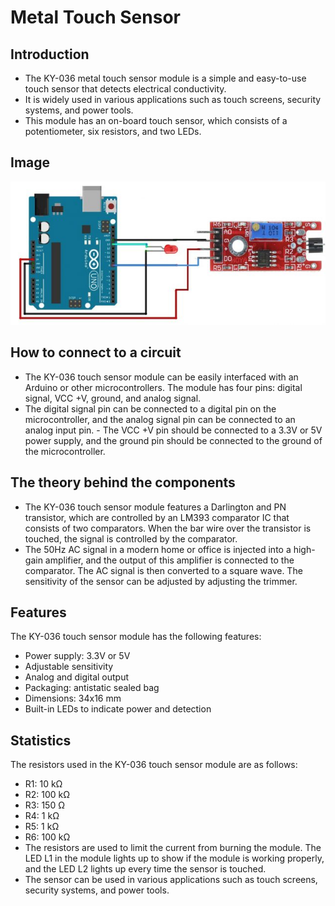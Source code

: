 # Metal Touch Sensor

## Introduction

- The KY-036 metal touch sensor module is a simple and easy-to-use touch sensor that detects electrical conductivity.
- It is widely used in various applications such as touch screens, security systems, and power tools.
- This module has an on-board touch sensor, which consists of a potentiometer, six resistors, and two LEDs.

## Image

![IMG](IMG/IMG.jpg)

## How to connect to a circuit

- The KY-036 touch sensor module can be easily interfaced with an Arduino or other microcontrollers. The module has four pins: digital signal, VCC +V, ground, and analog signal.
- The digital signal pin can be connected to a digital pin on the microcontroller, and the analog signal pin can be connected to an analog input pin.  - The VCC +V pin should be connected to a 3.3V or 5V power supply, and the ground pin should be connected to the ground of the microcontroller.

## The theory behind the components

- The KY-036 touch sensor module features a Darlington and PN transistor, which are controlled by an LM393 comparator IC that consists of two comparators. When the bar wire over the transistor is touched, the signal is controlled by the comparator.
- The 50Hz AC signal in a modern home or office is  injected into a high-gain amplifier, and the output of this amplifier is connected to the comparator. The AC signal is then converted to a square wave. The sensitivity of the sensor can be adjusted by adjusting the trimmer.

## Features

The KY-036 touch sensor module has the following features:

- Power supply: 3.3V or 5V
- Adjustable sensitivity
- Analog and digital output
- Packaging: antistatic sealed bag
- Dimensions: 34x16 mm
- Built-in LEDs to indicate power and detection

## Statistics

The resistors used in the KY-036 touch sensor module are as follows:

- R1: 10 kΩ
- R2: 100 kΩ
- R3: 150 Ω
- R4: 1 kΩ
- R5: 1 kΩ
- R6: 100 kΩ
- The resistors are used to limit the current from burning the module. The LED L1 in the module lights up to show if the module is working properly, and the LED L2 lights up every time the sensor is touched.
- The sensor can be used in various applications such as touch screens, security systems, and power tools.
